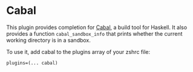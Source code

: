 # Cabal

This plugin provides completion for [Cabal](https://www.haskell.org/cabal/), a build tool for Haskell. It also provides
a function `cabal_sandbox_info` that prints whether the current working directory is in a sandbox.

To use it, add cabal to the plugins array of your zshrc file:

```
plugins=(... cabal)
```
